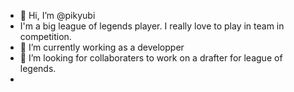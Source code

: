 - 👋 Hi, I’m @pikyubi
- I'm a big league of legends player. I really love to play in team in competition.
- 🌱 I’m currently working as a developper
- 💞️ I’m looking for collaboraters to work on a drafter for league of legends. 
-

<!---
pikyubi/pikyubi is a ✨ special ✨ repository because its `README.md` (this file) appears on your GitHub profile.
You can click the Preview link to take a look at your changes.
--->
